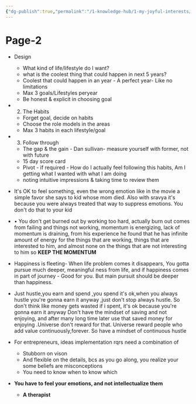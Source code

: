 ```yaml
---
{"dg-publish":true,"permalink":"/1-knowledge-hub/1-my-joyful-interests/self-help-phycology/notions-i-derirved/personal-phils/page-2/","noteIcon":""}
---
```


# Page-2

- Design
    
    - What kind of life/lifestyle do I want?
    - what is the coolest thing that could happen in next 5 years?
    - Coolest that could happen in an year - A perfect year- Like no limitations
    - Max 3 goals/Lifestyles peryear
    - Be honest & explicit in choosing goal
- 2. The Habits
    
    - Forget goal, decide on habits
    - Choose the role models in the areas
    - Max 3 habits in each lifestyle/goal
- 3. Follow through
    
    - The gap & the gain - Dan sullivan- measure yourself with former, not with future
    - 15 day score card
    - Pivot - if required - How do I actually feel following this habits, Am I getting what I wanted with what I am doing
    - noting intuitive impressions & taking time to review them
- It's OK to feel something, even the wrong emotion like in the movie a simple favor she says to kid whose mom died. Also with sravya it's because you were always treated that way to suppress emotions. You don't do that to your kid
    
- • You don't get burned out by working too hard, actually burn out comes from failing and things not working, momentum is energizing, lack of momentum is draining, from his experience he found that he has infinite amount of energy for the things that are working, things that are interested to him, and almost none on the things that are not interesting to him so **KEEP THE MOMENTUM**
    
- Happiness is fleeting- When life problem comes it disappears, You gotta pursue much deeper, meaningful ness from life, and if happiness comes in part of journey - Good for you. But main pursuit should be deeper than happiness.
    
- Just hustle,you earn and spend ,you spend it's ok,when you always hustle you're gonna earn it anyway ,just don't stop always hustle. So don't think like money gets wasted if i spent, it's ok because you're gonna earn it anyway Don't have the mindset of saving and not enjoying, and after many long time later use that saved money for enjoying .Universe don't reward for that. Universe reward people who add value continuously,forever. So have a mindset of continuous hustle
    
- For entrepreneurs, ideas implementation rqrs need a combination of
    
    - Stubborn on vison
    - And flexible on the details, bcs as you go along, you realize your some beliefs are misconceptions
    - You need to know when to know which
- **You have to feel your emotions, and not intellectualize them**
    
    - **A therapist**